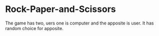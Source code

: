 # Rock-Paper-and-Scissors
The game has two, uers one is computer and the apposite is user. It has random choice for apposite.
